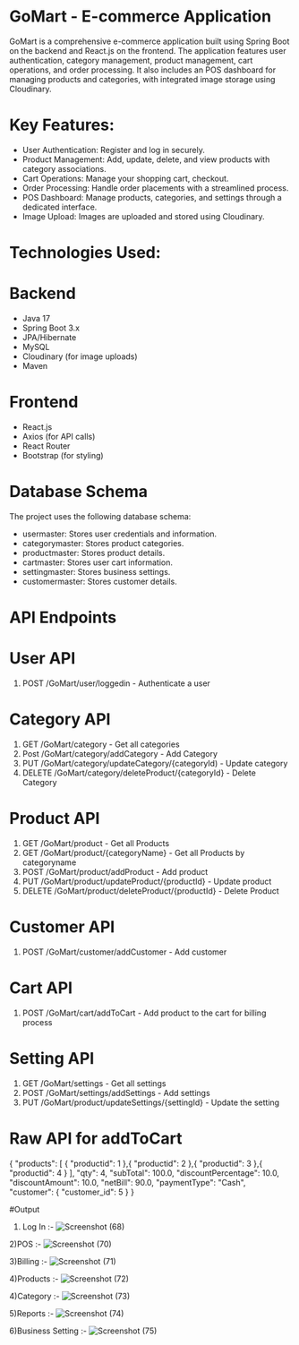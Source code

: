 
# GoMart - E-commerce Application

GoMart is a comprehensive e-commerce application built using Spring Boot on the backend and React.js on the frontend. The application features user authentication, category management, product management, cart operations, and order processing. It also includes an POS dashboard for managing products and categories, with integrated image storage using Cloudinary.

# Key Features:

- User Authentication: Register and log in securely.
- Product Management: Add, update, delete, and view products with category associations.
- Cart Operations: Manage your shopping cart, checkout.
- Order Processing: Handle order placements with a streamlined process.
- POS Dashboard: Manage products, categories, and settings through a dedicated interface.
- Image Upload: Images are uploaded and stored using Cloudinary.

# Technologies Used:
# Backend
- Java 17
- Spring Boot 3.x
- JPA/Hibernate
- MySQL
- Cloudinary (for image uploads)
- Maven

# Frontend
- React.js
- Axios (for API calls)
- React Router
- Bootstrap (for styling)

# Database Schema
The project uses the following database schema:

- usermaster: Stores user credentials and information.
- categorymaster: Stores product categories.
- productmaster: Stores product details.
- cartmaster: Stores user cart information.
- settingmaster: Stores business settings.
- customermaster: Stores customer details.

# API Endpoints

# User API
 1) POST /GoMart/user/loggedin - Authenticate a user

# Category API
  1) GET   /GoMart/category - Get all categories
  2) Post  /GoMart/category/addCategory - Add Category
  3) PUT   /GoMart/category/updateCategory/{categoryId) - Update category
  4) DELETE  /GoMart/category/deleteProduct/{categoryId} - Delete Category
     
 # Product API
  1) GET  /GoMart/product - Get all Products
  2) GET /GoMart/product/{categoryName} - Get all Products by categoryname
  3) POST  /GoMart/product/addProduct  - Add product
  4) PUT  /GoMart/product/updateProduct/{productId}  - Update product
  5) DELETE /GoMart/product/deleteProduct/{productId}   - Delete Product

# Customer API
  1) POST  /GoMart/customer/addCustomer  - Add customer
     
# Cart API
  1) POST  /GoMart/cart/addToCart - Add product to the cart for billing process
     
# Setting API
  1) GET  /GoMart/settings  - Get all settings
  2) POST  /GoMart/settings/addSettings  - Add settings
  3) PUT  /GoMart/product/updateSettings/{settingId}   - Update the setting
 
# Raw API for addToCart 
{
    "products": [
        {
            "productid": 1
        },{
            "productid": 2
        },{
            "productid": 3
        },{
            "productid": 4
        }
    ],
    "qty": 4,
    "subTotal": 100.0,
    "discountPercentage": 10.0,
    "discountAmount": 10.0,
    "netBill": 90.0,
    "paymentType": "Cash",
    "customer": {
        "customer_id": 5
    }
}

#Output
1) Log In :-
![Screenshot (68)](https://github.com/user-attachments/assets/cf23bbaa-e61b-4b89-981b-e406066fc86e)

2)POS :-
![Screenshot (70)](https://github.com/user-attachments/assets/6cf71cbf-43e1-4452-b15a-5b31190a295d)

3)Billing :-
![Screenshot (71)](https://github.com/user-attachments/assets/31dac855-5cfe-4eb5-afab-592da6b88e77)

4)Products :-
![Screenshot (72)](https://github.com/user-attachments/assets/232dce15-7d3e-47b2-9f26-89962ce2906b)

4)Category :-
![Screenshot (73)](https://github.com/user-attachments/assets/ba9a51e2-f5ac-4a5f-ac2a-93bbd87f2b19)

5)Reports :-
![Screenshot (74)](https://github.com/user-attachments/assets/5000822c-52ee-4cb7-b159-0b92cf1e60ac)

6)Business Setting :-
![Screenshot (75)](https://github.com/user-attachments/assets/7193f764-6b67-4061-a1e2-71875223cd40)
